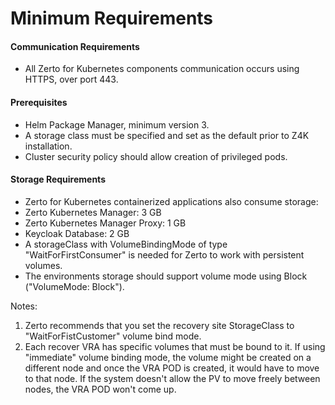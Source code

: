 # Minimum Requirements

#### Communication Requirements
- All Zerto for Kubernetes components communication occurs using HTTPS, over port 443.

#### Prerequisites
- Helm Package Manager, minimum version 3.
- A storage class must be specified and set as the default prior to Z4K installation.
- Cluster security policy should allow creation of privileged pods.

#### Storage Requirements
-	Zerto for Kubernetes containerized applications also consume storage:
-	Zerto Kubernetes Manager: 3 GB
-	Zerto Kubernetes Manager Proxy: 1 GB
-	Keycloak Database: 2 GB
-	A storageClass with VolumeBindingMode of type "WaitForFirstConsumer" is needed for Zerto to work with persistent volumes.
-	The environments storage should support volume mode using Block ("VolumeMode: Block").

<span class="Note">Notes:
1. Zerto recommends that you set the recovery site StorageClass to "WaitForFistCustomer" volume bind mode.
2. Each recover VRA has specific volumes that must be bound to it.
If using "immediate" volume binding mode, the volume might be created on a different node and once the VRA POD is created, it would have to move to that node.
If the system doesn't allow the PV to move freely between nodes, the VRA POD won't come up.</span>

